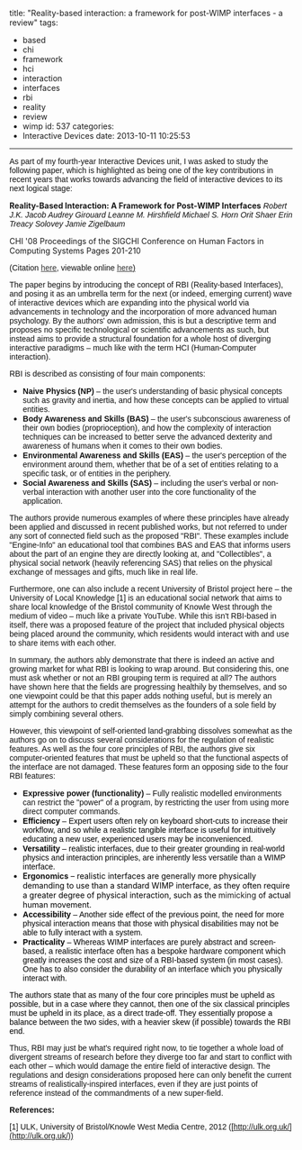 title: "Reality-based interaction: a framework for post-WIMP interfaces - a review"
tags:
  - based
  - chi
  - framework
  - hci
  - interaction
  - interfaces
  - rbi
  - reality
  - review
  - wimp
id: 537
categories:
  - Interactive Devices
date: 2013-10-11 10:25:53
---

<span style="color: #111111;"><span style="font-family: verdana, arial;"><span>As part of my fourth-year Interactive Devices unit, I was asked to study the following paper, which is highlighted as being one of the key contributions in recent years that works towards advancing the field of interactive devices to its next logical stage:</span></span></span>

_<span style="color: #111111;"><span style="font-family: verdana, arial;"><span>_**Reality-Based Interaction: A Framework for Post-WIMP Interfaces**_</span></span></span>_<span style="color: #111111;"><span style="font-family: verdana, arial;"><span>
</span></span></span>_<span style="color: #111111;"><span style="font-family: verdana, arial;"><span>Robert J.K. Jacob Audrey Girouard Leanne M. Hirshfield Michael S. Horn</span></span></span>_<span style="color: #111111;"><span style="font-family: verdana, arial;"><span>
</span></span></span>_<span style="color: #111111;"><span style="font-family: verdana, arial;"><span>Orit Shaer Erin Treacy Solovey Jamie Zigelbaum</span></span></span>_

CHI '08 Proceedings of the SIGCHI Conference on Human Factors in Computing Systems
Pages 201-210

<span style="color: #111111;"><span style="font-family: verdana, arial;"><span>(Citation </span></span></span>[<span style="color: #333333;"><span style="font-family: verdana, arial;"><span><span style="text-decoration: underline;">here</span></span></span></span>](http://dl.acm.org/citation.cfm?id=1357089)<span style="color: #111111;"><span style="font-family: verdana, arial;"><span>, viewable online </span></span></span>[<span style="color: #333333;"><span style="font-family: verdana, arial;"><span><span style="text-decoration: underline;">here</span></span></span></span>](http://cs.queensu.ca/~audrey/papers/chi08.pdf)<span style="color: #111111;"><span style="font-family: verdana, arial;"><span><span style="text-decoration: underline;">)</span></span></span></span>

<span style="color: #111111;"><span style="font-family: verdana, arial;"><span>The paper begins by introducing the concept of RBI (Reality-based Interfaces), and posing it as an umbrella term for the next (or indeed, emerging current) wave of interactive devices </span></span></span><span style="color: #111111;"><span style="font-family: verdana, arial;"><span>which are expanding into the physical world via advancements in technology and the incorporation of more advanced human psychology</span></span></span><span style="color: #111111;"><span style="font-family: verdana, arial;"><span>. By the authors' own admission, this is but a descriptive term and proposes no specific technological or scientific advancements as such, but instead aims to provide a structural foundation for a whole host of diverging interactive paradigms – much like with the term HCI (Human-Computer interaction).</span></span></span>

<span style="color: #111111;"><span style="font-family: verdana, arial;"><span>RBI is described as consisting of four main components:</span></span></span>

*   <span style="color: #111111;"><span style="font-family: verdana, arial;"><span>**Naive Physics (NP)** – the user's understanding of basic physical concepts such as gravity and inertia, and how these concepts can be applied to virtual entities.</span></span></span>
*   <span style="color: #111111;"><span style="font-family: verdana, arial;"><span>**Body Awareness and Skills (BAS)** – the user's subconscious awareness of their own bodies (proprioception), and how the complexity of interaction techniques can be increased to better serve the advanced dexterity and awareness of humans when it comes to their own bodies.</span></span></span>
*   <span style="color: #111111;"><span style="font-family: verdana, arial;"><span>**Environmental Awareness and Skills (EAS)** – the user's perception of the environment around them, whether that be of a set of entities relating to a specific task, or of entities in the periphery.</span></span></span>
*   <span style="color: #111111;"><span style="font-family: verdana, arial;"><span>**Social Awareness and Skills (SAS)** –</span></span></span><span style="color: #111111;"><span style="font-family: verdana, arial;"><span> including the user's verbal or non-verbal interaction with another user into the core functionality of the application.</span></span></span>

<span style="color: #111111;"><span style="font-family: verdana, arial;"><span>The authors provide numerous examples of where these principles have already been applied and discussed in recent published works, but not referred to under any sort of connected field such as the proposed "RBI". These examples include "Engine-Info" an educational tool that combines BAS and EAS that informs users about the part of an engine they are directly looking at, and "Collectibles", a physical social network (heavily referencing SAS) that relies on the physical exchange of messages and gifts, much like in real life. </span></span></span>

<span style="color: #111111;"><span style="font-family: verdana, arial;"><span>Furthermore, one can also include a recent University of Bristol project here – the University of Local Knowledge [</span></span></span><span style="color: #111111;"><span style="font-family: verdana, arial;"><span>1</span></span></span><span style="color: #111111;"><span style="font-family: verdana, arial;"><span>] </span></span></span><span style="color: #111111;"><span style="font-family: verdana, arial;"><span>is an educational social network that aims to share local knowledge of the Bristol community of Knowle West through the medium of video – much like a private YouTube. While this isn't RBI-based in itself, there was a proposed feature of the project that included physical objects being placed around the community, which residents would interact with and use to share items with each other.</span></span></span>

<span style="color: #111111;"><span style="font-family: verdana, arial;"><span>In summary, the authors ably demonstrate that there is indeed an active and growing market for what RBI is looking to wrap around. But </span></span></span><span style="color: #111111;"><span style="font-family: verdana, arial;"><span>considering this</span></span></span><span style="color: #111111;"><span style="font-family: verdana, arial;"><span>, one must ask whether or not </span></span></span><span style="color: #111111;"><span style="font-family: verdana, arial;"><span>an</span></span></span><span style="color: #111111;"><span style="font-family: verdana, arial;"><span> RBI grouping term is required at all? The authors have shown </span></span></span><span style="color: #111111;"><span style="font-family: verdana, arial;"><span>here </span></span></span><span style="color: #111111;"><span style="font-family: verdana, arial;"><span>that the fields are progressing </span></span></span><span style="color: #111111;"><span style="font-family: verdana, arial;"><span>healthily </span></span></span><span style="color: #111111;"><span style="font-family: verdana, arial;"><span>by themselves, </span></span></span><span style="color: #111111;"><span style="font-family: verdana, arial;"><span>and so one viewpoint could be that this paper adds nothing useful, but is merely an attempt for the authors to credit themselves as the founders of a sole field by simply combining several others.</span></span></span>

<span style="color: #111111;"><span style="font-family: verdana, arial;"><span>However, this viewpoint of self-oriented land-grabbing dissolves somewhat as the authors go on to discuss several considerations for the regulation of realistic features. As well as the four core principles of RBI, the authors give six computer-oriented features that must be upheld so that the functional aspects of the interface are not damaged. These features form an opposing side to the four RBI features:</span></span></span>

*   <span style="color: #000000;"><span style="font-family: verdana, arial;"><span><span style="color: #111111;"><span style="font-family: verdana, arial;"><span>**Expressive power (functionality)** – Fully realistic modelled environments can restrict the "power" of a program, by restricting the user from using more direct computer commands.</span></span></span></span></span></span>
*   <span style="color: #000000;"><span style="font-family: verdana, arial;"><span>**Efficiency** – Expert users often rely on keyboard short-cuts to increase their workflow, and so while a realistic tangible interface is useful for intuitively educating a new user, experienced users may be inconvenienced.</span></span></span>
*   <span style="color: #000000;"><span style="font-family: verdana, arial;"><span>**Versatility** – realistic interfaces, due to their greater grounding in real-world physics and interaction principles, are inherently less versatile than a WIMP interface.</span></span></span>
*   <span><span>**Ergonomics**<span style="color: #000000;"> – realistic interfaces are generally more physically demanding to use than a standard WIMP interface, as they often require a greater degree of physical interaction, such as the </span>mimicking<span style="color: #000000;"> of actual human movement.</span></span></span>
*   <span style="color: #000000;"><span style="font-family: verdana, arial;"><span>**Accessibility** – Another side effect of the previous point, the need for more physical interaction means that those with physical disabilities may not be able to fully interact with a system.</span></span></span>
*   <span style="color: #000000;"><span style="font-family: verdana, arial;"><span>**Practicality** – </span></span></span><span style="color: #000000;"><span style="font-family: verdana, arial;"><span>Whereas WIMP interfaces are purely abstract and screen-based, a realistic interface often has a bespoke hardware component which greatly increases the cost and size of a RBI-based system (in most cases). One has to also consider the durability of an interface which you physically interact with.</span></span></span>

<span style="color: #000000;"><span style="font-family: verdana, arial;"><span>The authors state that as many of the four core principles must be upheld as possible, but in a case where they cannot, then one of the six classical principles must be upheld in its place, as a direct trade-off. They essentially propose a balance between the two sides, with a heavier skew (if possible) towards the RBI end.</span></span></span>

<span style="color: #111111;"><span style="font-family: verdana, arial;"><span>Thus, RBI may just be what's required right now, to tie together a whole load of divergent streams of research before they diverge too far and start to conflict with each other – which would damage the entire field of interactive design. </span></span></span><span style="color: #111111;"><span style="font-family: verdana, arial;"><span>The regulations and design considerations proposed here can only benefit the current streams of realistically-inspired interfaces, even if they are just points of reference instead of the commandments of a new super-field.</span></span></span>

**<span style="color: #111111;"><span style="font-family: verdana, arial;"><span>References:</span></span></span>**

<span style="color: #111111;"><span style="font-family: verdana, arial;"><span>[1] ULK, University of Bristol/Knowle West Media Centre, 2012 (</span></span></span><span style="color: #111111;"><span style="font-family: verdana, arial;"><span>[http://ulk.org.uk/](http://ulk.org.uk/))</span></span></span>